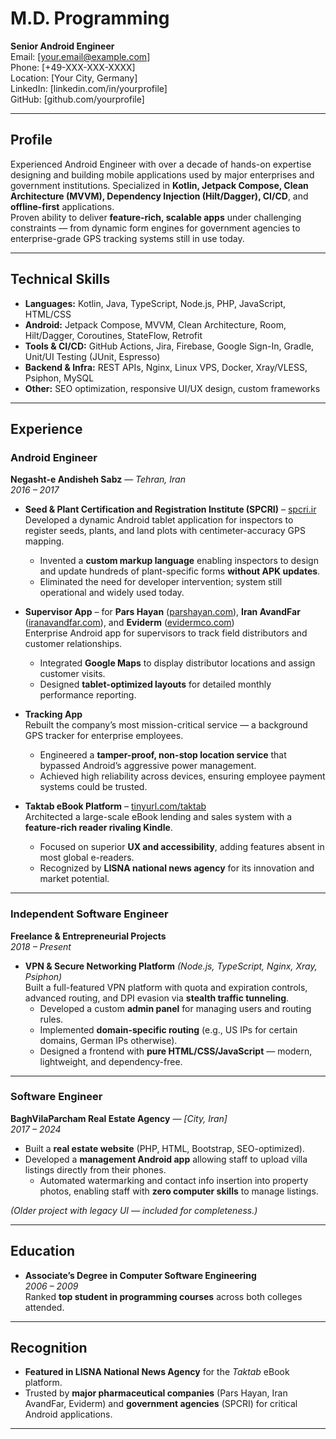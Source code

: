# M.D. Programming
**Senior Android Engineer**  
Email: [your.email@example.com]  
Phone: [+49-XXX-XXX-XXXX]  
Location: [Your City, Germany]  
LinkedIn: [linkedin.com/in/yourprofile]  
GitHub: [github.com/yourprofile]  

---

## Profile
Experienced Android Engineer with over a decade of hands-on expertise designing and building mobile applications used by major enterprises and government institutions. Specialized in **Kotlin, Jetpack Compose, Clean Architecture (MVVM), Dependency Injection (Hilt/Dagger), CI/CD**, and **offline-first** applications.  
Proven ability to deliver **feature-rich, scalable apps** under challenging constraints — from dynamic form engines for government agencies to enterprise-grade GPS tracking systems still in use today.  

---

## Technical Skills
- **Languages:** Kotlin, Java, TypeScript, Node.js, PHP, JavaScript, HTML/CSS  
- **Android:** Jetpack Compose, MVVM, Clean Architecture, Room, Hilt/Dagger, Coroutines, StateFlow, Retrofit  
- **Tools & CI/CD:** GitHub Actions, Jira, Firebase, Google Sign-In, Gradle, Unit/UI Testing (JUnit, Espresso)  
- **Backend & Infra:** REST APIs, Nginx, Linux VPS, Docker, Xray/VLESS, Psiphon, MySQL  
- **Other:** SEO optimization, responsive UI/UX design, custom frameworks  

---

## Experience

### Android Engineer  
**Negasht-e Andisheh Sabz** — *Tehran, Iran*  
*2016 – 2017*

- **Seed & Plant Certification and Registration Institute (SPCRI)** – [spcri.ir](https://spcri.ir/en/0)  
  Developed a dynamic Android tablet application for inspectors to register seeds, plants, and land plots with centimeter-accuracy GPS mapping.  
  - Invented a **custom markup language** enabling inspectors to design and update hundreds of plant-specific forms **without APK updates**.  
  - Eliminated the need for developer intervention; system still operational and widely used today.  

- **Supervisor App** – for **Pars Hayan** ([parshayan.com](https://www.parshayan.com/en/home/)), **Iran AvandFar** ([iranavandfar.com](https://iranavandfar.com/en/)), and **Eviderm** ([evidermco.com](https://evidermco.com/))  
  Enterprise Android app for supervisors to track field distributors and customer relationships.  
  - Integrated **Google Maps** to display distributor locations and assign customer visits.  
  - Designed **tablet-optimized layouts** for detailed monthly performance reporting.  

- **Tracking App**  
  Rebuilt the company’s most mission-critical service — a background GPS tracker for enterprise employees.  
  - Engineered a **tamper-proof, non-stop location service** that bypassed Android’s aggressive power management.  
  - Achieved high reliability across devices, ensuring employee payment systems could be trusted.  

- **Taktab eBook Platform** – [tinyurl.com/taktab](https://tinyurl.com/taktab)  
  Architected a large-scale eBook lending and sales system with a **feature-rich reader rivaling Kindle**.  
  - Focused on superior **UX and accessibility**, adding features absent in most global e-readers.  
  - Recognized by **LISNA national news agency** for its innovation and market potential.  

---

### Independent Software Engineer  
**Freelance & Entrepreneurial Projects**  
*2018 – Present*

- **VPN & Secure Networking Platform** *(Node.js, TypeScript, Nginx, Xray, Psiphon)*  
  Built a full-featured VPN platform with quota and expiration controls, advanced routing, and DPI evasion via **stealth traffic tunneling**.  
  - Developed a custom **admin panel** for managing users and routing rules.  
  - Implemented **domain-specific routing** (e.g., US IPs for certain domains, German IPs otherwise).  
  - Designed a frontend with **pure HTML/CSS/JavaScript** — modern, lightweight, and dependency-free.  

---

### Software Engineer  
**BaghVilaParcham Real Estate Agency** — *[City, Iran]*  
*2017 – 2024*  

- Built a **real estate website** (PHP, HTML, Bootstrap, SEO-optimized).  
- Developed a **management Android app** allowing staff to upload villa listings directly from their phones.  
  - Automated watermarking and contact info insertion into property photos, enabling staff with **zero computer skills** to manage listings.  

*(Older project with legacy UI — included for completeness.)*  

---

## Education
- **Associate’s Degree in Computer Software Engineering**  
  *2006 – 2009*  
  Ranked **top student in programming courses** across both colleges attended.  

---

## Recognition
- **Featured in LISNA National News Agency** for the *Taktab* eBook platform.  
- Trusted by **major pharmaceutical companies** (Pars Hayan, Iran AvandFar, Eviderm) and **government agencies** (SPCRI) for critical Android applications.  

---

